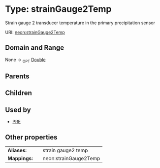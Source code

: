 
# Type: strainGauge2Temp


Strain gauge 2 transducer temperature in the primary precipitation sensor

URI: [neon:strainGauge2Temp](https://data.neonscience.org/strainGauge2Temp)


## Domain and Range

None ->  <sub>OPT</sub> [Double](types/Double.md)

## Parents


## Children


## Used by

 * [PRE](PRE.md)

## Other properties

|  |  |  |
| --- | --- | --- |
| **Aliases:** | | strain gauge2 temp |
| **Mappings:** | | neon:strainGauge2Temp |

